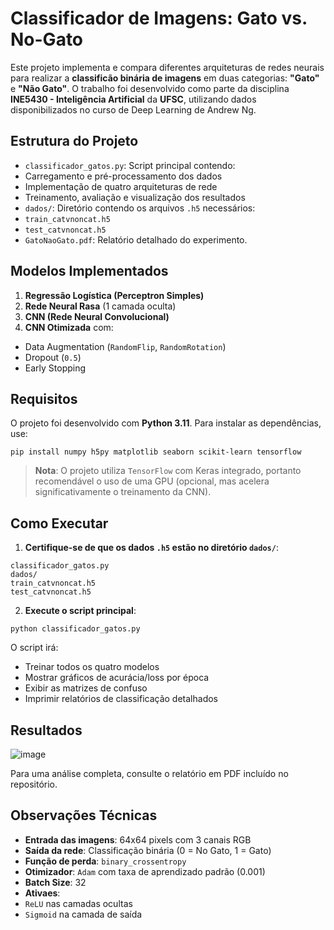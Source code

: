 # Classificador de Imagens: Gato vs. No-Gato
Este projeto implementa e compara diferentes arquiteturas de redes neurais para realizar
a **classificão binária de imagens** em duas categorias: **"Gato"** e **"Não Gato"**. O
trabalho foi desenvolvido como parte da disciplina **INE5430 - Inteligência Artificial**
da **UFSC**, utilizando dados disponibilizados no curso de Deep Learning de Andrew Ng.
## Estrutura do Projeto
- `classificador_gatos.py`: Script principal contendo:
- Carregamento e pré-processamento dos dados
- Implementação de quatro arquiteturas de rede
- Treinamento, avaliação e visualização dos resultados
- `dados/`: Diretório contendo os arquivos `.h5` necessários:
- `train_catvnoncat.h5`
- `test_catvnoncat.h5`
- `GatoNaoGato.pdf`: Relatório detalhado do experimento.
## Modelos Implementados
1. **Regressão Logística (Perceptron Simples)**
2. **Rede Neural Rasa** (1 camada oculta)
3. **CNN (Rede Neural Convolucional)**
4. **CNN Otimizada** com:
- Data Augmentation (`RandomFlip`, `RandomRotation`)
- Dropout (`0.5`)
- Early Stopping
## Requisitos
O projeto foi desenvolvido com **Python 3.11**. Para instalar as dependências, use:
```
pip install numpy h5py matplotlib seaborn scikit-learn tensorflow
```
> **Nota**: O projeto utiliza `TensorFlow` com Keras integrado, portanto recomendável o
uso de uma GPU (opcional, mas acelera significativamente o treinamento da CNN).
## Como Executar
1. **Certifique-se de que os dados `.h5` estão no diretório `dados/`**:
```
classificador_gatos.py
dados/
train_catvnoncat.h5
test_catvnoncat.h5
```
2. **Execute o script principal**:
```
python classificador_gatos.py
```
O script irá:
- Treinar todos os quatro modelos
- Mostrar gráficos de acurácia/loss por época
- Exibir as matrizes de confuso
- Imprimir relatórios de classificação detalhados
## Resultados
![image](https://github.com/user-attachments/assets/764989df-8024-46e4-a066-ac65752a1063)

Para uma análise completa, consulte o relatório em PDF incluído no repositório.
## Observações Técnicas
- **Entrada das imagens**: 64x64 pixels com 3 canais RGB
- **Saída da rede**: Classificação binária (0 = No Gato, 1 = Gato)
- **Função de perda**: `binary_crossentropy`
- **Otimizador**: `Adam` com taxa de aprendizado padrão (0.001)
- **Batch Size**: 32
- **Ativaes**:
- `ReLU` nas camadas ocultas
- `Sigmoid` na camada de saída
